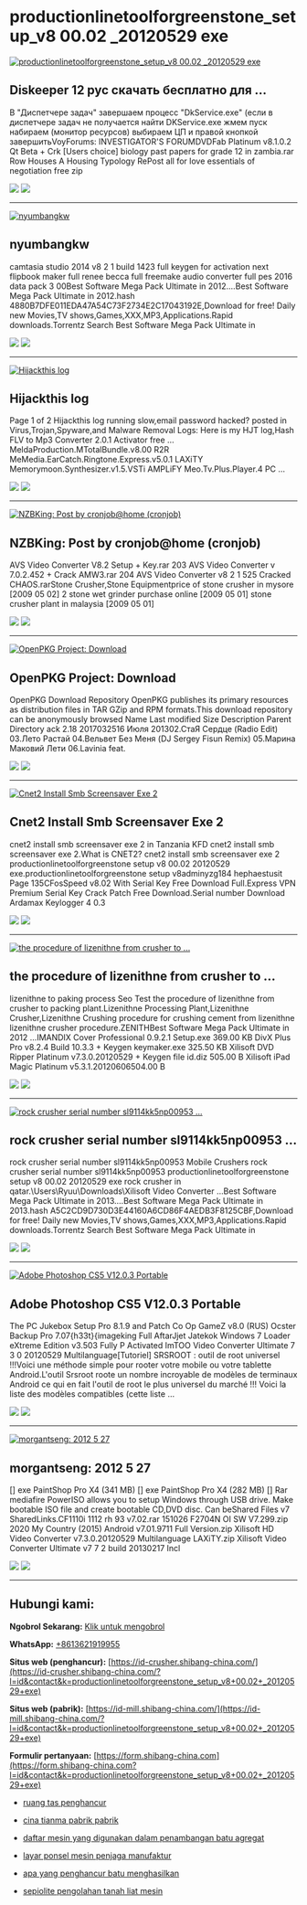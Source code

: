 # productionlinetoolforgreenstone_setup_v8 00.02 _20120529 exe

<a href="https://swt.shibang-china.com/?l=id&img&k=productionlinetoolforgreenstone_setup_v8+00.02+_20120529+exe" target="_blank">![productionlinetoolforgreenstone_setup_v8 00.02 _20120529 exe](http://static.shibang-china.com/all-800x300/481.jpg)</a>

## Diskeeper 12 рус скачать бесплатно для …
В "Диспетчере задач" завершаем процесс "DkService.exe" (если в диспетчере задач не получается найти DKService.exe жмем пуск набираем (монитор ресурсов) выбираем ЦП и правой кнопкой завершитьVoyForums: INVESTIGATOR'S FORUMDVDFab Platinum v8.1.0.2 Qt Beta + Crk [Users choice] biology past papers for grade 12 in zambia.rar Row Houses A Housing Typology RePost all for love essentials of negotiation free zip


<a href="https://whatsapp.shibangsoft.com/WhatsApp.php" target="_blank" title="WhatsApp">![](http://static.shibang-china.com/icon/whatsapp.png)</a> <a href="https://swt.shibang-china.com/?l=id&icon&k=productionlinetoolforgreenstone_setup_v8+00.02+_20120529+exe" target="_blank">![](http://static.shibang-china.com/icon/chat-id.png)</a>

---

<a href="https://swt.shibang-china.com/?l=id&img&k=productionlinetoolforgreenstone_setup_v8+00.02+_20120529+exe" target="_blank">![nyumbangkw](http://static.shibang-china.com/all-800x300/612.jpg)</a>

## nyumbangkw
camtasia studio 2014 v8 2 1 build 1423 full keygen for activation next flipbook maker full renee becca full freemake audio converter full pes 2016 data pack 3 00Best Software Mega Pack Ultimate in 2012.…Best Software Mega Pack Ultimate in 2012.hash 4880B7DFE011EDA47A54C73F2734E2C17043192E,Download for free! Daily new Movies,TV shows,Games,XXX,MP3,Applications.Rapid downloads.Torrentz Search Best Software Mega Pack Ultimate in


<a href="https://whatsapp.shibangsoft.com/WhatsApp.php" target="_blank" title="WhatsApp">![](http://static.shibang-china.com/icon/whatsapp.png)</a> <a href="https://swt.shibang-china.com/?l=id&icon&k=productionlinetoolforgreenstone_setup_v8+00.02+_20120529+exe" target="_blank">![](http://static.shibang-china.com/icon/chat-id.png)</a>

---

<a href="https://swt.shibang-china.com/?l=id&img&k=productionlinetoolforgreenstone_setup_v8+00.02+_20120529+exe" target="_blank">![Hijackthis log](http://static.shibang-china.com/all-800x300/1060.jpg)</a>

## Hijackthis log
Page 1 of 2 Hijackthis log running slow,email password hacked? posted in Virus,Trojan,Spyware,and Malware Removal Logs: Here is my HJT log,Hash FLV to Mp3 Converter 2.0.1 Activator free …MeldaProduction.MTotalBundle.v8.00 R2R MeMedia.EarCatch.Ringtone.Express.v5.0.1 LAXiTY Memorymoon.Synthesizer.v1.5.VSTi AMPLiFY Meo.Tv.Plus.Player.4 PC …


<a href="https://whatsapp.shibangsoft.com/WhatsApp.php" target="_blank" title="WhatsApp">![](http://static.shibang-china.com/icon/whatsapp.png)</a> <a href="https://swt.shibang-china.com/?l=id&icon&k=productionlinetoolforgreenstone_setup_v8+00.02+_20120529+exe" target="_blank">![](http://static.shibang-china.com/icon/chat-id.png)</a>

---

<a href="https://swt.shibang-china.com/?l=id&img&k=productionlinetoolforgreenstone_setup_v8+00.02+_20120529+exe" target="_blank">![NZBKing: Post by cronjob@home (cronjob)](http://static.shibang-china.com/all-800x300/34.jpg)</a>

## NZBKing: Post by cronjob@home (cronjob)
AVS Video Converter V8.2 Setup + Key.rar 203 AVS Video Converter v 7.0.2.452 + Crack AMW3.rar 204 AVS Video Converter v8 2 1 525 Cracked CHAOS.rarStone Crusher,Stone Equipmentprice of stone crusher in mysore [2009 05 02] 2 stone wet grinder purchase online [2009 05 01] stone crusher plant in malaysia [2009 05 01]


<a href="https://whatsapp.shibangsoft.com/WhatsApp.php" target="_blank" title="WhatsApp">![](http://static.shibang-china.com/icon/whatsapp.png)</a> <a href="https://swt.shibang-china.com/?l=id&icon&k=productionlinetoolforgreenstone_setup_v8+00.02+_20120529+exe" target="_blank">![](http://static.shibang-china.com/icon/chat-id.png)</a>

---

<a href="https://swt.shibang-china.com/?l=id&img&k=productionlinetoolforgreenstone_setup_v8+00.02+_20120529+exe" target="_blank">![OpenPKG Project: Download](http://static.shibang-china.com/all-800x300/750.jpg)</a>

## OpenPKG Project: Download
OpenPKG Download Repository OpenPKG publishes its primary resources as distribution files in TAR GZip and RPM formats.This download repository can be anonymously browsed Name Last modified Size Description Parent Directory ack 2.18 2017032516 Июля 201302.СтаЯ Сердце (Radio Edit) 03.Лето Растай 04.Вельвет Без Меня (DJ Sergey Fisun Remix) 05.Марина Маковий Лети 06.Lavinia feat.


<a href="https://whatsapp.shibangsoft.com/WhatsApp.php" target="_blank" title="WhatsApp">![](http://static.shibang-china.com/icon/whatsapp.png)</a> <a href="https://swt.shibang-china.com/?l=id&icon&k=productionlinetoolforgreenstone_setup_v8+00.02+_20120529+exe" target="_blank">![](http://static.shibang-china.com/icon/chat-id.png)</a>

---

<a href="https://swt.shibang-china.com/?l=id&img&k=productionlinetoolforgreenstone_setup_v8+00.02+_20120529+exe" target="_blank">![Cnet2 Install Smb Screensaver Exe 2](http://static.shibang-china.com/all-800x300/1515.jpg)</a>

## Cnet2 Install Smb Screensaver Exe 2
cnet2 install smb screensaver exe 2 in Tanzania KFD cnet2 install smb screensaver exe 2.What is CNET2? cnet2 install smb screensaver exe 2 productionlinetoolforgreenstone setup v8 00.02 20120529 exe.productionlinetoolforgreenstone setup v8adminyzg184 hephaestusit Page 135CFosSpeed v8.02 With Serial Key Free Download Full.Express VPN Premium Serial Key Crack Patch Free Download.Serial number Download Ardamax Keylogger 4 0.3


<a href="https://whatsapp.shibangsoft.com/WhatsApp.php" target="_blank" title="WhatsApp">![](http://static.shibang-china.com/icon/whatsapp.png)</a> <a href="https://swt.shibang-china.com/?l=id&icon&k=productionlinetoolforgreenstone_setup_v8+00.02+_20120529+exe" target="_blank">![](http://static.shibang-china.com/icon/chat-id.png)</a>

---

<a href="https://swt.shibang-china.com/?l=id&img&k=productionlinetoolforgreenstone_setup_v8+00.02+_20120529+exe" target="_blank">![the procedure of lizenithne from crusher to …](http://static.shibang-china.com/all-800x300/892.jpg)</a>

## the procedure of lizenithne from crusher to …
lizenithne to paking process Seo Test the procedure of lizenithne from crusher to packing plant.Lizenithne Processing Plant,Lizenithne Crusher,Lizenithne Crushing procedure for crushing cement from lizenithne lizenithne crusher procedure.ZENITHBest Software Mega Pack Ultimate in 2012 …IMANDIX Cover Professional 0.9.2.1 Setup.exe 369.00 KB DivX Plus Pro v8.2.4 Build 10.3.3 + Keygen keymaker.exe 325.50 KB Xilisoft DVD Ripper Platinum v7.3.0.20120529 + Keygen file id.diz 505.00 B Xilisoft iPad Magic Platinum v5.3.1.20120606504.00 B


<a href="https://whatsapp.shibangsoft.com/WhatsApp.php" target="_blank" title="WhatsApp">![](http://static.shibang-china.com/icon/whatsapp.png)</a> <a href="https://swt.shibang-china.com/?l=id&icon&k=productionlinetoolforgreenstone_setup_v8+00.02+_20120529+exe" target="_blank">![](http://static.shibang-china.com/icon/chat-id.png)</a>

---

<a href="https://swt.shibang-china.com/?l=id&img&k=productionlinetoolforgreenstone_setup_v8+00.02+_20120529+exe" target="_blank">![rock crusher serial number sl9114kk5np00953 …](http://static.shibang-china.com/all-800x300/1307.jpg)</a>

## rock crusher serial number sl9114kk5np00953 …
rock crusher serial number sl9114kk5np00953 Mobile Crushers rock crusher serial number sl9114kk5np00953 productionlinetoolforgreenstone setup v8 00.02 20120529 exe rock crusher in qatar.\Users\Ryuu\Downloads\Xilisoft Video Converter …Best Software Mega Pack Ultimate in 2013.…Best Software Mega Pack Ultimate in 2013.hash A5C2CD9D730D3E44160A6CD86F4AEDB3F8125CBF,Download for free! Daily new Movies,TV shows,Games,XXX,MP3,Applications.Rapid downloads.Torrentz Search Best Software Mega Pack Ultimate in


<a href="https://whatsapp.shibangsoft.com/WhatsApp.php" target="_blank" title="WhatsApp">![](http://static.shibang-china.com/icon/whatsapp.png)</a> <a href="https://swt.shibang-china.com/?l=id&icon&k=productionlinetoolforgreenstone_setup_v8+00.02+_20120529+exe" target="_blank">![](http://static.shibang-china.com/icon/chat-id.png)</a>

---

<a href="https://swt.shibang-china.com/?l=id&img&k=productionlinetoolforgreenstone_setup_v8+00.02+_20120529+exe" target="_blank">![Adobe Photoshop CS5 V12.0.3 Portable](http://static.shibang-china.com/all-800x300/215.jpg)</a>

## Adobe Photoshop CS5 V12.0.3 Portable
The PC Jukebox Setup Pro 8.1.9 and Patch Co Op GameZ v8.0 (RUS) Ocster Backup Pro 7.07{h33t}{imageking Full AftarJjet Jatekok Windows 7 Loader eXtreme Edition v3.503 Fully P Activated ImTOO Video Converter Ultimate 7 3 0 20120529 Multilanguage[Tutoriel] SRSROOT : outil de root universel !!!Voici une méthode simple pour rooter votre mobile ou votre tablette Android.L'outil Srsroot roote un nombre incroyable de modèles de terminaux Android ce qui en fait l'outil de root le plus universel du marché !!! Voici la liste des modèles compatibles (cette liste …


<a href="https://whatsapp.shibangsoft.com/WhatsApp.php" target="_blank" title="WhatsApp">![](http://static.shibang-china.com/icon/whatsapp.png)</a> <a href="https://swt.shibang-china.com/?l=id&icon&k=productionlinetoolforgreenstone_setup_v8+00.02+_20120529+exe" target="_blank">![](http://static.shibang-china.com/icon/chat-id.png)</a>

---

<a href="https://swt.shibang-china.com/?l=id&img&k=productionlinetoolforgreenstone_setup_v8+00.02+_20120529+exe" target="_blank">![morgantseng: 2012 5 27](http://static.shibang-china.com/all-800x300/615.jpg)</a>

## morgantseng: 2012 5 27
[] exe PaintShop Pro X4 (341 MB) [] exe PaintShop Pro X4 (282 MB) [] Rar mediafire PowerISO allows you to setup Windows through USB drive. Make bootable ISO file and create bootable CD,DVD disc. Can beShared Files v7 SharedLinks.CF1110i 1112 rh 93 v7.02.rar 151026 F2704N OI SW V7.299.zip 2020 My Country (2015) Android v7.01.9711 Full Version.zip Xilisoft HD Video Converter v7.3.0.20120529 Multilanguage LAXiTY.zip Xilisoft Video Converter Ultimate v7 7 2 build 20130217 Incl


<a href="https://whatsapp.shibangsoft.com/WhatsApp.php" target="_blank" title="WhatsApp">![](http://static.shibang-china.com/icon/whatsapp.png)</a> <a href="https://swt.shibang-china.com/?l=id&icon&k=productionlinetoolforgreenstone_setup_v8+00.02+_20120529+exe" target="_blank">![](http://static.shibang-china.com/icon/chat-id.png)</a>

---
## Hubungi kami:

**Ngobrol Sekarang:** [Klik untuk mengobrol](https://swt.shibang-china.com?l=id&contact&k=productionlinetoolforgreenstone_setup_v8+00.02+_20120529+exe)

**WhatsApp:**  [+8613621919955](https://whatsapp.shibangsoft.com/WhatsApp.php)

**Situs web (penghancur):** [https://id-crusher.shibang-china.com/](https://id-crusher.shibang-china.com/?l=id&contact&k=productionlinetoolforgreenstone_setup_v8+00.02+_20120529+exe)

**Situs web (pabrik):** [https://id-mill.shibang-china.com/](https://id-mill.shibang-china.com/?l=id&contact&k=productionlinetoolforgreenstone_setup_v8+00.02+_20120529+exe)

**Formulir pertanyaan:** [https://form.shibang-china.com](https://form.shibang-china.com?l=id&contact&k=productionlinetoolforgreenstone_setup_v8+00.02+_20120529+exe)

* [ruang tas penghancur](../23/ruang%20tas%20penghancur.md)

* [cina tianma pabrik pabrik](../26/cina%20tianma%20pabrik%20pabrik.md)

* [daftar mesin yang digunakan dalam penambangan batu agregat](../18/daftar%20mesin%20yang%20digunakan%20dalam%20penambangan%20batu%20agregat.md)

* [layar ponsel mesin penjaga manufaktur](../28/layar%20ponsel%20mesin%20penjaga%20manufaktur.md)

* [apa yang penghancur batu menghasilkan](../25/apa%20yang%20penghancur%20batu%20menghasilkan.md)

* [sepiolite pengolahan tanah liat mesin](../27/sepiolite%20pengolahan%20tanah%20liat%20mesin.md)